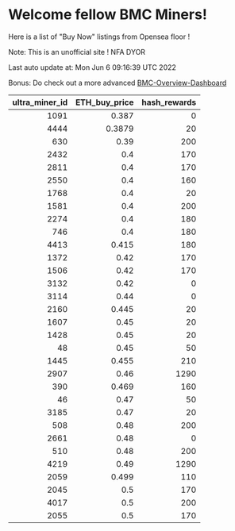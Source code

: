 # Welcome fellow BMC Miners!
Here is a list of "Buy Now" listings from Opensea floor !

Note: This is an unofficial site ! NFA DYOR

Last auto update at: Mon Jun  6 09:16:39 UTC 2022

Bonus: Do check out a more advanced [BMC-Overview-Dashboard](https://dune.com/defifunk/BMC-Overview-Dashboard)


|   ultra_miner_id |   ETH_buy_price |   hash_rewards |
|-----------------:|----------------:|---------------:|
|             1091 |          0.387  |              0 |
|             4444 |          0.3879 |             20 |
|              630 |          0.39   |            200 |
|             2432 |          0.4    |            170 |
|             2811 |          0.4    |            170 |
|             2550 |          0.4    |            160 |
|             1768 |          0.4    |             20 |
|             1581 |          0.4    |            200 |
|             2274 |          0.4    |            180 |
|              746 |          0.4    |            180 |
|             4413 |          0.415  |            180 |
|             1372 |          0.42   |            170 |
|             1506 |          0.42   |            170 |
|             3132 |          0.42   |              0 |
|             3114 |          0.44   |              0 |
|             2160 |          0.445  |             20 |
|             1607 |          0.45   |             20 |
|             1428 |          0.45   |             20 |
|               48 |          0.45   |             50 |
|             1445 |          0.455  |            210 |
|             2907 |          0.46   |           1290 |
|              390 |          0.469  |            160 |
|               46 |          0.47   |             50 |
|             3185 |          0.47   |             20 |
|              508 |          0.48   |            200 |
|             2661 |          0.48   |              0 |
|              510 |          0.48   |            200 |
|             4219 |          0.49   |           1290 |
|             2059 |          0.499  |            110 |
|             2045 |          0.5    |            170 |
|             4017 |          0.5    |            200 |
|             2055 |          0.5    |            170 |